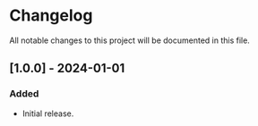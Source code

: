 # Changelog
All notable changes to this project will be documented in this file.

## [1.0.0] - 2024-01-01

### Added
- Initial release.